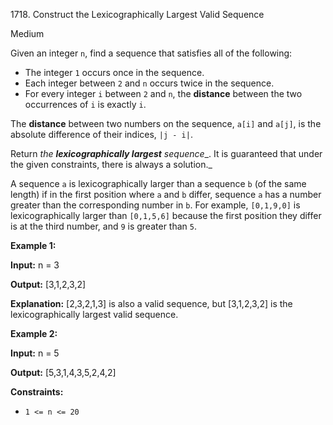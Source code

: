 1718\. Construct the Lexicographically Largest Valid Sequence

Medium

Given an integer `n`, find a sequence that satisfies all of the following:

*   The integer `1` occurs once in the sequence.
*   Each integer between `2` and `n` occurs twice in the sequence.
*   For every integer `i` between `2` and `n`, the **distance** between the two occurrences of `i` is exactly `i`.

The **distance** between two numbers on the sequence, `a[i]` and `a[j]`, is the absolute difference of their indices, `|j - i|`.

Return _the **lexicographically largest** sequence__. It is guaranteed that under the given constraints, there is always a solution._

A sequence `a` is lexicographically larger than a sequence `b` (of the same length) if in the first position where `a` and `b` differ, sequence `a` has a number greater than the corresponding number in `b`. For example, `[0,1,9,0]` is lexicographically larger than `[0,1,5,6]` because the first position they differ is at the third number, and `9` is greater than `5`.

**Example 1:**

**Input:** n = 3

**Output:** [3,1,2,3,2]

**Explanation:** [2,3,2,1,3] is also a valid sequence, but [3,1,2,3,2] is the lexicographically largest valid sequence.

**Example 2:**

**Input:** n = 5

**Output:** [5,3,1,4,3,5,2,4,2]

**Constraints:**

*   `1 <= n <= 20`